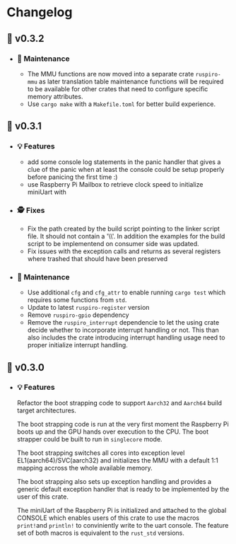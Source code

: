 # Changelog
## :apple: v0.3.2
  - ### :wrench: Maintenance
    - The MMU functions are now moved into a separate crate `ruspiro-mmu` as later translation table maintenance functions
    will be required to be available for other crates that need to configure specific memory attributes.
    - Use `cargo make` with a `Makefile.toml` for better build experience.

## :apple: v0.3.1
  - ### :bulb: Features
    - add some console log statements in the panic handler that gives a clue of the panic when at least
    the console could be setup properly before panicing the first time :)
    - use Raspberry Pi Mailbox to retrieve clock speed to initialize miniUart with
  - ### :detective: Fixes
    - Fix the path created by the build script pointing to the linker script file. It should not contain a '\\\\'.
    In addition the examples for the build script to be implementend on consumer side was updated.
    - Fix issues with the exception calls and returns as several registers where trashed that
    should have been preserved
    
  - ### :wrench: Maintenance
    - Use additional ``cfg`` and ``cfg_attr`` to enable running ``cargo test`` which requires some functions from ``std``.
    - Update to latest ``ruspiro-register`` version
    - Remove ``ruspiro-gpio`` dependency
    - Remove the ``ruspiro_interrupt`` dependencie to let the using crate decide whether to incorporate
    interrupt handling or not. This than also includes the crate introducing interrupt handling usage need to
    proper initialize interrupt handling.

  
    
## :carrot: v0.3.0
  - ### :bulb: Features
    Refactor the boot strapping code to support `Aarch32` and `Aarch64` build target architectures.
    
    The boot strapping code is run at the very first moment the Raspberry Pi boots up and the GPU
    hands over execution to the CPU. The boot strapper could be built to run in `singlecore` mode.
    
    The boot strapping switches all cores into exception level EL1(aarch64)/SVC(aarch32) and
    initializes the MMU with a default 1:1 mapping accross the whole available memory.

    The boot strapping also sets up exception handling and provides a generic default exception
    handler that is ready to be implemented by the user of this crate.

    The miniUart of the Raspberry Pi is initialized and attached to the global CONSOLE which enables
    users of this crate to use the macros `print!`and `println!` to conviniently write to the uart console. The feature
    set of both macros is equivalent to the `rust_std` versions.
